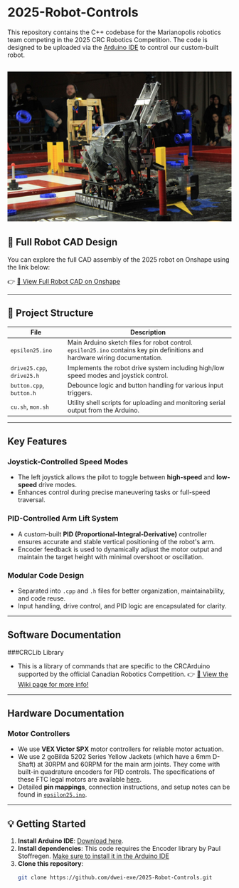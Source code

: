 # 2025-Robot-Controls

This repository contains the C++ codebase for the Marianopolis robotics team competing in the 2025 CRC Robotics Competition. The code is designed to be uploaded via the [Arduino IDE](https://www.arduino.cc/en/software) to control our custom-built robot.

![Final Robot](./robot_final.jpg)
---

## 🧩 Full Robot CAD Design

You can explore the full CAD assembly of the 2025 robot on Onshape using the link below:

👉 [🔗 View Full Robot CAD on Onshape](https://cad.onshape.com/documents/a2734e4784fa8068635b3294/w/16b7b7efe2af4ba885564039/e/841d01ddace3edf723e5a0dc?renderMode=0&uiState=6875c6f51bd008323ed1c823)  

---

## 📁 Project Structure

| File | Description |
|------|-------------|
| `epsilon25.ino` | Main Arduino sketch files for robot control. `epsilon25.ino` contains key pin definitions and hardware wiring documentation. |
| `drive25.cpp`, `drive25.h` | Implements the robot drive system including high/low speed modes and joystick control. |
| `button.cpp`, `button.h` | Debounce logic and button handling for various input triggers. |
| `cu.sh`, `mon.sh` | Utility shell scripts for uploading and monitoring serial output from the Arduino. |

---

##  Key Features

### Joystick-Controlled Speed Modes
- The left joystick allows the pilot to toggle between **high-speed** and **low-speed** drive modes.
- Enhances control during precise maneuvering tasks or full-speed traversal.

### PID-Controlled Arm Lift System
- A custom-built **PID (Proportional-Integral-Derivative)** controller ensures accurate and stable vertical positioning of the robot's arm.
- Encoder feedback is used to dynamically adjust the motor output and maintain the target height with minimal overshoot or oscillation.

### Modular Code Design
- Separated into `.cpp` and `.h` files for better organization, maintainability, and code reuse.
- Input handling, drive control, and PID logic are encapsulated for clarity.

---

## Software Documentation
###CRCLib Library
- This is a library of commands that are specific to the CRCArduino supported by the official Canadian Robotics Competition.
  👉 [🔗 View the Wiki page for more info!](https://robocrc.atlassian.net/wiki/spaces/AR/overview)

---

## Hardware Documentation

### Motor Controllers
- We use **VEX Victor SPX** motor controllers for reliable motor actuation.
- We use 2 goBilda 5202 Series Yellow Jackets (which have a 6mm D-Shaft) at 30RPM and 60RPM for the main arm joints. They come with built-in quadrature encoders for PID controls. The specifications of these FTC legal motors are available [here](https://www.gobilda.com/yellow-jacket-planetary-gear-motors?srsltid=AfmBOopsTfxfbD4u5MEE4EgBx47DAuOrVyuZktkP877sHpAUvZp4fgEy).
- Detailed **pin mappings**, connection instructions, and setup notes can be found in [`epsilon25.ino`](./epsilon25.ino).

---

## 💡 Getting Started

1. **Install Arduino IDE**: [Download here](https://www.arduino.cc/en/software).
2. **Install dependencies**: This code requires the Encoder library by Paul Stoffregen. [Make sure to install it in the Arduino IDE](https://www.arduinolibraries.info/libraries/encoder)
3. **Clone this repository**:
   ```bash
   git clone https://github.com/dwei-exe/2025-Robot-Controls.git
